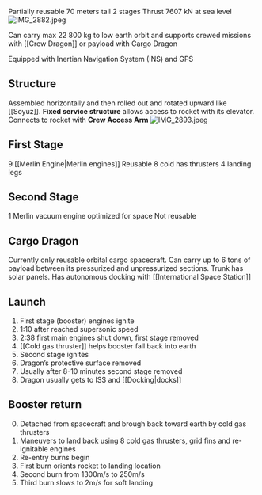 Partially reusable
70 meters tall
2 stages
Thrust 7607 kN at sea level
![IMG\_2882.jpeg](img_2882.jpeg)

Can carry max 22 800 kg to low earth orbit and supports crewed missions with \[\[Crew Dragon]] or payload with Cargo Dragon

Equipped with Inertian Navigation System (INS) and GPS

## Structure

Assembled horizontally and then rolled out and rotated upward like \[\[Soyuz]].
**Fixed service structure** allows access to rocket with its elevator.
Connects to rocket with **Crew Access Arm**
![IMG\_2893.jpeg](img_2893.jpeg)

## First Stage

9 \[\[Merlin Engine|Merlin engines]]
Reusable
8 cold has thrusters
4 landing legs

## Second Stage

1 Merlin vacuum engine optimized for space
Not reusable

## Cargo Dragon

Currently only reusable orbital cargo spacecraft.
Can carry up to 6 tons of payload between its pressurized and unpressurized sections.
Trunk has solar panels.
Has autonomous docking with \[\[International Space Station]]

## Launch

1. First stage (booster) engines ignite
2. 1:10 after reached supersonic speed
3. 2:38 first main engines shut down, first stage removed
4. \[\[Cold gas thruster]] helps booster fall back into earth
5. Second stage ignites
6. Dragon’s protective surface removed
7. Usually after 8-10 minutes second stage removed
8. Dragon usually gets to ISS and \[\[Docking|docks]]

## Booster return

0. Detached from spacecraft and brough back toward earth by cold gas thrusters
1. Maneuvers to land back using 8 cold gas thrusters, grid fins and re-ignitable engines
2. Re-entry burns begin
3. First burn orients rocket to landing location
4. Second burn from 1300m/s to 250m/s
5. Third burn slows to 2m/s for soft landing
